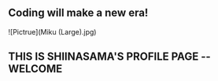 
## Coding will make a new era!

![Pictrue](Miku (Large).jpg)

## THIS IS SHIINASAMA'S PROFILE PAGE -- WELCOME
